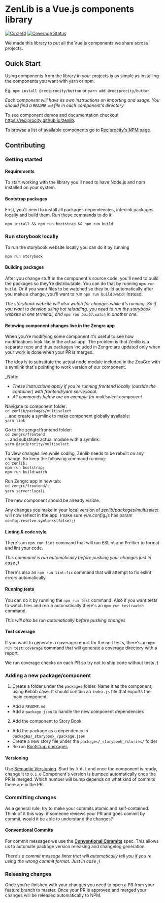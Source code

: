 # ZenLib is a Vue.js components library

[![CircleCI](https://circleci.com/gh/reciprocity/zenlib.svg?style=svg)](https://circleci.com/gh/reciprocity/zenlib) [![Coverage Status](https://coveralls.io/repos/github/reciprocity/zenlib/badge.svg?branch=master)](https://coveralls.io/github/reciprocity/zenlib?branch=master)

We made this library to put all the Vue.js components we share across projects.

## Quick Start

Using components from the library in your projects is as simple as installing the components you want with yarn or npm.

Eg.
`npm install @reciprocity/button`
or
`yarn add @reciprocity/button`

*Each component will have its own instructions on importing and usage. You should find a `README.md` file in each component's directory*

To see component demos and documentation checkout https://reciprocity.github.io/zenlib.

To browse a list of available components go to [Reciprocity's NPM page](https://www.npmjs.com/org/reciprocity).

## Contributing

### Getting started

#### Requirements

To start working with the library you'll need to have Node.js and npm installed on your system.

#### Bootstrap packages

First, you'll need to install all packages dependencies, interlink packages locally and build them. Run these commands to do it:

`npm install && npm run bootstrap && npm run build`

### Run storybook locally

To run the storybook website locally you can do it by running

`npm run storybook`

#### Building packages

After you change stuff in the component's source code, you'll need to build the packages so they're distributable. You can do that by running `npm run build`. Or if you want files to be watched so they build automatically after you make a change, you'll want to run `npm run build:watch` instead.

_The storybook website will also watch for changes while it's running. So if you want to develop using hot reloading, you need to run the storybook website in one terminal, and `npm run build:watch` in another one._

#### Reiewing component changes live in the Zengrc app

When you're modifying some component it's useful to see how modifications look like in the actual app. The problem is that Zenlib is a separate repo and thus packages included in Zengrc are updated only when your work is done when your PR is merged.

The idea is to substitute the actual node module included in the ZenGrc with a symlink that's pointing to work version of our component.

_Note:
- _These instructions apply if you're running frontend locally (outside the container) with frontend/yarn serve:local._
- _All commands below are an example for multiselect component_

Navigate to component folder:\
`cd zenlib/packages/multiselect`\
...and create a symlink to make component globally available:\
`yarn link`

Go to the zengrc\frontend folder:\
`cd zengrc/frontend`\
... and substitute actual module with a symlink:\
`yarn @reciprocity/multiselect`

To view changes live while coding, Zenlib needs to be rebuilt on any change. So keep the following command running:\
`cd zenlib;`\
`npm run bootstrap;`\
`npm run build:watch`

Run Zengrc app in new tab:\
`cd zengrc/frontend/;`\
`yarn server:local`\

The new component should be already visible.

Any changes you make in your local version of _zenlib/packages/multiselect_ will now reflect in the app.
(make sure _vue.config.js_ has param `config.resolve.symlinks(false);`)

#### Linting & code style

There's an `npm run lint` command that will run ESLint and Prettier to format and lint your code.

_This command is run automatically before pushing your changes just in case ;)_

There's also an `npm run lint:fix` command that will attempt to fix eslint errors automatically.

#### Running tests

You can do it by running the `npm run test` command. Also if you want tests to watch files and rerun automatically there's an `npm run test:watch` command.

_This will also be run automatically before pushing changes_

#### Test coverage

If you want to generate a coverage report for the unit tests, there's an `npm run test:coverage` command that will generate a coverage directory with a report.

We run coverage checks on each PR so try not to ship code without tests ;)

### Adding a new package/component

1. Create a folder under the `packages` folder. Name it as the component, using Kebab case. It should contain an `index.js` file that exports the main component.

- Add a `README.md`
- Add a `package.json` to handle the new component dependencies

2. Add the component to Story Book

- Add the package as a dependency in `packages/_storybook_/package.json`
- Create a new story file under the `packages/_storybook_/stories/` folder
- Re run [Bootstrap packages](#bootstrap-packages)

#### Versioning

Use [Semantic Versioning](https://semver.org/). Start by `0.0.1` and once the component is ready, change it to `0.1.0`
Component's version is bumped automatically once the PR is merged. Which number will bump depends on what kind of commits there are in the PR.

### Committing changes

As a general rule, try to make your commits atomic and self-contained. Think of it this way: if someone reviews your PR and goes commit by commit, would it be able to understand the changes?

#### Conventional Commits

For commit messages we use the **[Conventional Commits](https://www.conventionalcommits.org)** spec. This allows us to automate package version releasing and changelog generation.

_There's a commit message linter that will automatically tell you if you're using the wrong commit format. Just in case ;)_

### Releasing changes

Once you're finished with your changes you need to open a PR from your feature branch to master. Once your PR is approved and merged your changes will be released automatically to NPM.
